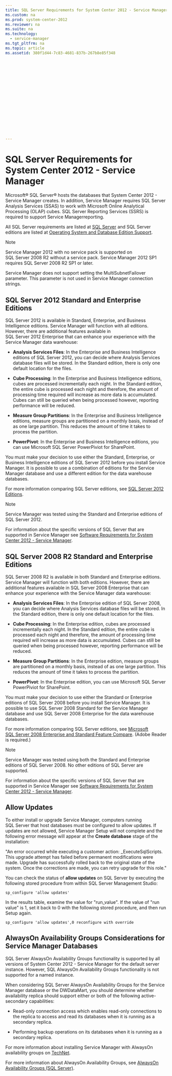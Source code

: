 ```yaml
---
title: SQL Server Requirements for System Center 2012 - Service Manager
ms.custom: na
ms.prod: system-center-2012
ms.reviewer: na
ms.suite: na
ms.technology: 
  - service-manager
ms.tgt_pltfrm: na
ms.topic: article
ms.assetid: 380f1d44-7c83-4681-837b-267b8e85f348
 

















---
```

# SQL Server Requirements for System Center 2012 - Service Manager
Microsoft® SQL&nbsp;Server® hosts the databases that System Center 2012 - Service Manager creates. In addition, Service Manager requires SQL&nbsp;Server Analysis Services \(SSAS\) to work with Microsoft Online Analytical Processing \(OLAP\) cubes. SQL&nbsp;Server Reporting Services \(SSRS\) is required to support Service Managerreporting.  
  
 All SQL Server requirements are listed at [SQL Server](http://go.microsoft.com/fwlink/?LinkId=268329) and SQL&nbsp;Server editions are listed at [Operating System and Database Edition Support](http://go.microsoft.com/fwlink/?LinkId=268324).  
  
> [!NOTE]  
>  Service Manager 2012 with no service pack is supported on SQL&nbsp;Server&nbsp;2008&nbsp;R2 without a service pack. Service Manager 2012 SP1 requires SQL&nbsp;Server&nbsp;2008&nbsp;R2&nbsp;SP1 or later.  
>   
>  Service Manager does not support setting the MultiSubnetFailover parameter. This parameter is not used in Service Manager connection strings.  
  
## SQL Server 2012 Standard and Enterprise Editions  
 SQL&nbsp;Server&nbsp;2012&nbsp;is available in Standard, Enterprise, and Business Intelligence editions. Service Manager will function with all editions. However, there are additional features available in SQL&nbsp;Server&nbsp;2012&nbsp;Enterprise that can enhance your experience with the Service Manager data warehouse:  
  
-   **Analysis Services Files**: In the Enterprise and Business Intelligence editions of SQL&nbsp;Server&nbsp;2012, you can decide where Analysis Services database files will be stored. In the Standard edition, there is only one default location for the files.  
  
-   **Cube Processing**: In the Enterprise and Business Intelligence editions, cubes are processed incrementally each night. In the Standard edition, the entire cube is processed each night and therefore, the amount of processing time required will increase as more data is accumulated. Cubes can still be queried when being processed however, reporting performance will be reduced.  
  
-   **Measure Group Partitions**: In the Enterprise and Business Intelligence editions, measure groups are partitioned on a monthly basis, instead of as one large partition. This reduces the amount of time it takes to process the partition.  
  
-   **PowerPivot**: In the Enterprise and Business Intelligence editions, you can use Microsoft SQL Server PowerPiviot for SharePoint.  
  
 You must make your decision to use either the Standard, Enterprise, or Business Intelligence editions of SQL&nbsp;Server&nbsp;2012 before you install Service Manager. It is possible to use a combination of editions for the Service Manager database and use a different edition for the data warehouse databases.  
  
 For more information comparing SQL&nbsp;Server editions, see [SQL Server 2012 Editions](http://go.microsoft.com/fwlink/p/?LinkId=259487).  
  
> [!NOTE]  
>  Service Manager was tested using the Standard and Enterprise editions of SQL&nbsp;Server&nbsp;2012.  
  
 For information about the specific versions of SQL Server that are supported in Service Manager see [Software Requirements for System Center 2012 \- Service Manager](../../../sm/plan/planning/Software-Requirements-for-System-Center-2012---Service-Manager.md).  
  
## SQL Server 2008 R2 Standard and Enterprise Editions  
 SQL&nbsp;Server&nbsp;2008&nbsp;R2 is available in both Standard and Enterprise editions. Service Manager will function with both editions. However, there are additional features available in SQL&nbsp;Server&nbsp;2008&nbsp;Enterprise that can enhance your experience with the Service Manager data warehouse:  
  
-   **Analysis Services Files**: In the Enterprise edition of SQL&nbsp;Server&nbsp;2008, you can decide where Analysis Services database files will be stored. In the Standard edition, there is only one default location for the files.  
  
-   **Cube Processing**: In the Enterprise edition, cubes are processed incrementally each night. In the Standard edition, the entire cube is processed each night and therefore, the amount of processing time required will increase as more data is accumulated. Cubes can still be queried when being processed however, reporting performance will be reduced.  
  
-   **Measure Group Partitions**: In the Enterprise edition, measure groups are partitioned on a monthly basis, instead of as one large partition. This reduces the amount of time it takes to process the partition.  
  
-   **PowerPivot**: In the Enterprise edition, you can use Microsoft SQL Server PowerPiviot for SharePoint.  
  
 You must make your decision to use either the Standard or Enterprise editions of SQL&nbsp;Server&nbsp;2008 before you install Service Manager. It is possible to use SQL&nbsp;Server&nbsp;2008 Standard for the Service Manager database and use SQL&nbsp;Server&nbsp;2008 Enterprise for the data warehouse databases.  
  
 For more information comparing SQL&nbsp;Server editions, see [Microsoft SQL&nbsp;Server&nbsp;2008 Enterprise and Standard Feature Compare](http://go.microsoft.com/fwlink/?LinkId=242074). \(Adobe Reader is required.\)  
  
> [!NOTE]  
>  Service Manager was tested using both the Standard and Enterprise editions of SQL&nbsp;Server&nbsp;2008. No other editions of SQL&nbsp;Server are supported.  
  
 For information about the specific versions of SQL Server that are supported in Service Manager see [Software Requirements for System Center 2012 \- Service Manager](../../../sm/plan/planning/Software-Requirements-for-System-Center-2012---Service-Manager.md).  
  
## Allow Updates  
 To either install or upgrade Service Manager, computers running SQL&nbsp;Server that host databases must be configured to allow updates. If updates are not allowed, Service Manager Setup will not complete and the following error message will appear at the **Create database** stage of the installation:  
  
 "An error occurred while executing a customer action: \_ExecuteSqlScripts. This upgrade attempt has failed before permanent modifications were made. Upgrade has successfully rolled back to the original state of the system. Once the corrections are made, you can retry upgrade for this role."  
  
 You can check the status of **allow updates** on SQL&nbsp;Server by executing the following stored procedure from within SQL Server Management Studio:  
  
```  
sp_configure 'allow updates'  
```  
  
 In the results table, examine the value for "run\_value". If the value of "run value" is 1, set it back to 0 with the following stored procedure, and then run Setup again.  
  
```  
sp_configure 'allow updates',0 reconfigure with override  
```  
  
## AlwaysOn Availability Groups Considerations for Service Manager Databases  
 SQL Server AlwaysOn Availability Groups functionality is supported by all versions of System Center 2012 - Service Manager for the default server instance. However, SQL AlwaysOn Availability Groups functionality is not supported for a named instance.  
  
 When considering SQL Server AlwaysOn Availability Groups for the Service Manager database or the DWDataMart, you should determine whether availability replica should support either or both of the following active\-secondary capabilities:  
  
-   Read\-only connection access which enables read\-only connections to the replica to access and read its databases when it is running as a secondary replica.  
  
-   Performing backup operations on its databases when it is running as a secondary replica.  
  
 For more information about installing Service Manager with AlwaysOn availability groups on [TechNet](http://blogs.technet.com/b/babulalghule/archive/2013/02/17/how-to-install-service-manager-2012-sp1-with-a-sql-2012-alwayson-availability-groups.aspx).  
  
 For more information about AlwaysOn Availability Groups, see [AlwaysOn Availability Groups \(SQL Server\)](http://msdn.microsoft.com/library/hh510230.aspx).
